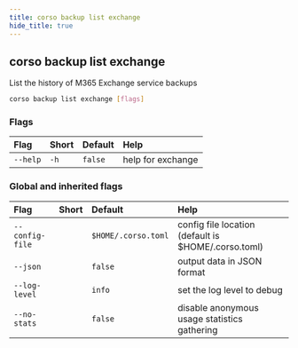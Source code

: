 ```yaml
---
title: corso backup list exchange
hide_title: true
---
```

## corso backup list exchange

List the history of M365 Exchange service backups

```bash
corso backup list exchange [flags]
```

### Flags

|Flag|Short|Default|Help|
|:----|:-----|:-------|:----|
|`--help`|`-h`|`false`|help for exchange|

### Global and inherited flags

|Flag|Short|Default|Help|
|:----|:-----|:-------|:----|
|`--config-file`||`$HOME/.corso.toml`|config file location (default is $HOME/.corso.toml)|
|`--json`||`false`|output data in JSON format|
|`--log-level`||`info`|set the log level to debug|info|warn|error|
|`--no-stats`||`false`|disable anonymous usage statistics gathering|
